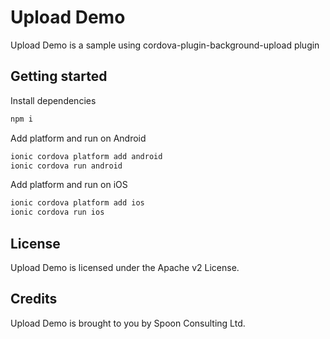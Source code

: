 # Upload Demo

Upload Demo is a sample using cordova-plugin-background-upload plugin

## Getting started

Install dependencies
```bash
npm i
```

Add platform and run on Android
```bash
ionic cordova platform add android
ionic cordova run android
```
Add platform and run on iOS

```bash
ionic cordova platform add ios
ionic cordova run ios
```

## License

Upload Demo is licensed under the Apache v2 License.

## Credits

Upload Demo is brought to you by Spoon Consulting Ltd.
